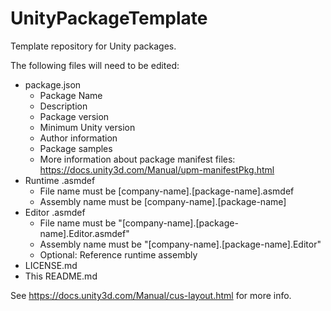 # UnityPackageTemplate
 
Template repository for Unity packages.

The following files will need to be edited:

- package.json
  - Package Name
  - Description
  - Package version
  - Minimum Unity version
  - Author information
  - Package samples
  - More information about package manifest files: https://docs.unity3d.com/Manual/upm-manifestPkg.html
- Runtime .asmdef
  - File name must be [company-name].[package-name].asmdef
  - Assembly name must be [company-name].[package-name]
- Editor .asmdef
  - File name must be "[company-name].[package-name].Editor.asmdef"
  - Assembly name must be "[company-name].[package-name].Editor"
  - Optional: Reference runtime assembly
- LICENSE.md
- This README.md

See https://docs.unity3d.com/Manual/cus-layout.html for more info.